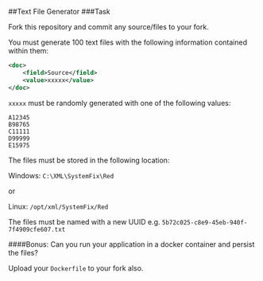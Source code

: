 ##Text File Generator
###Task

Fork this repository and commit any source/files to your fork.

You must generate 100 text files with the following information contained within them:
```XML
<doc>
	<field>Source</field>
	<value>xxxxx</value>
</doc>
```

`xxxxx` must be randomly generated with one of the following values:
```
A12345
B98765
C11111
D99999
E15975
```
The files must be stored in the following location:

Windows: `C:\XML\SystemFix\Red`

or

Linux: `/opt/xml/SystemFix/Red`

The files must be named with a new UUID e.g. `5b72c025-c8e9-45eb-940f-7f4909cfe607.txt`

####Bonus:
Can you run your application in a docker container and persist the files?

Upload your `Dockerfile` to your fork also.
